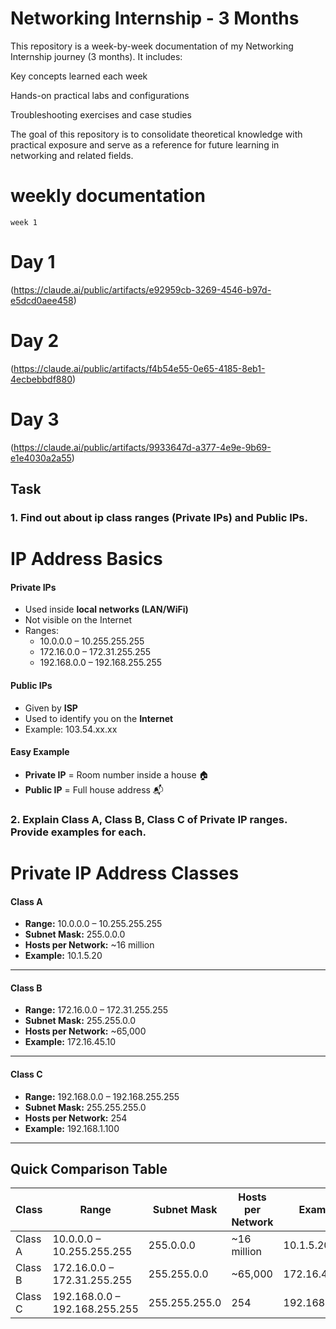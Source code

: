 
# Networking Internship - 3 Months

This repository is a week-by-week documentation of my Networking Internship journey (3 months). It includes:

Key concepts learned each week

Hands-on practical labs and configurations

Troubleshooting exercises and case studies

The goal of this repository is to consolidate theoretical knowledge with practical exposure and serve as a reference for future learning in networking and related fields.

# weekly documentation

```
week 1
```
# Day 1
(https://claude.ai/public/artifacts/e92959cb-3269-4546-b97d-e5dcd0aee458)

# Day 2
(https://claude.ai/public/artifacts/f4b54e55-0e65-4185-8eb1-4ecbebbdf880)

# Day 3
(https://claude.ai/public/artifacts/9933647d-a377-4e9e-9b69-e1e4030a2a55)

## Task

### 1. Find out about ip class ranges (Private IPs) and Public IPs.
   # IP Address Basics

#### Private IPs
- Used inside **local networks (LAN/WiFi)**  
- Not visible on the Internet  
- Ranges:  
  - 10.0.0.0 – 10.255.255.255  
  - 172.16.0.0 – 172.31.255.255  
  - 192.168.0.0 – 192.168.255.255  

#### Public IPs
- Given by **ISP**  
- Used to identify you on the **Internet**  
- Example: 103.54.xx.xx  

#### Easy Example
- **Private IP** = Room number inside a house 🏠  
- **Public IP** = Full house address 📬

  

### 2. Explain Class A, Class B, Class C of Private IP ranges. Provide examples for each.
# Private IP Address Classes

#### Class A
- **Range:** 10.0.0.0 – 10.255.255.255  
- **Subnet Mask:** 255.0.0.0  
- **Hosts per Network:** ~16 million  
- **Example:** 10.1.5.20  

---

#### Class B
- **Range:** 172.16.0.0 – 172.31.255.255  
- **Subnet Mask:** 255.255.0.0  
- **Hosts per Network:** ~65,000  
- **Example:** 172.16.45.10  

---

#### Class C
- **Range:** 192.168.0.0 – 192.168.255.255  
- **Subnet Mask:** 255.255.255.0  
- **Hosts per Network:** 254  
- **Example:** 192.168.1.100  

---

## Quick Comparison Table

| Class   | Range                              | Subnet Mask      | Hosts per Network | Example        |
|---------|------------------------------------|------------------|------------------|----------------|
| Class A | 10.0.0.0 – 10.255.255.255          | 255.0.0.0        | ~16 million      | 10.1.5.20      |
| Class B | 172.16.0.0 – 172.31.255.255        | 255.255.0.0      | ~65,000          | 172.16.45.10   |
| Class C | 192.168.0.0 – 192.168.255.255      | 255.255.255.0    | 254              | 192.168.1.100  |




